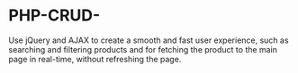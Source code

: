 # PHP-CRUD-
Use jQuery and AJAX to create a smooth and fast user experience, such as searching and filtering products and for fetching the product to the main page in real-time, without refreshing the page.
